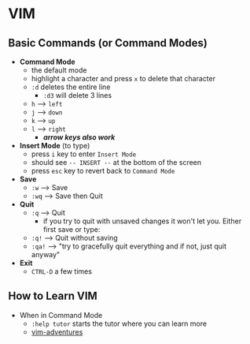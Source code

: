 # VIM

## Basic Commands (or Command Modes)

- **Command Mode**
  - the default mode
  - highlight a character and press `x` to delete that character
  - `:d` deletes the entire line
    - `:d3` will delete 3 lines
  - `h` --> `left`
  - `j` --> `down`
  - `k` --> `up`
  - `l` --> `right`
    - **_arrow keys also work_**
- **Insert Mode** (to type)
  - press `i` key to enter `Insert Mode`
  - should see `-- INSERT --` at the bottom of the screen
  - press `esc` key to revert back to `Command Mode`
- **Save**
  - `:w` --> Save
  - `:wq` --> Save then Quit
- **Quit**
  - `:q` --> Quit
    - if you try to quit with unsaved changes it won't let you. Either first save or type:
  - `:q!` --> Quit without saving
  - `:qa!` --> "try to gracefully quit everything and if not, just quit anyway"
- **Exit**
  - `CTRL-D` a few times

## How to Learn VIM

- When in Command Mode
  - `:help tutor` starts the tutor where you can learn more
  - [vim-adventures](https://vim-adventures.com/)
